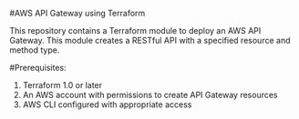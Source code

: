 #AWS API Gateway using Terraform

This repository contains a Terraform module to deploy an AWS API Gateway. This module creates a RESTful API with a specified resource and method type.

#Prerequisites:
1) Terraform 1.0 or later
2) An AWS account with permissions to create API Gateway resources
3) AWS CLI configured with appropriate access


